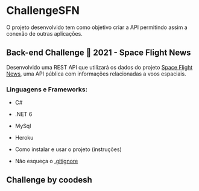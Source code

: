 # ChallengeSFN

O projeto desenvolvido tem como objetivo criar a API permitindo assim a conexão de outras aplicações.

## Back-end Challenge 🏅 2021 - Space Flight News

Desenvolvido uma REST API que utilizará os dados do projeto [Space Flight News](https://api.spaceflightnewsapi.net/v3/documentation), uma API pública com informações relacionadas a voos espaciais. 

### Linguagens e Frameworks:

- C#
- .NET 6
- MySql 
- Heroku


- Como instalar e usar o projeto (instruções)
- Não esqueça o [.gitignore](https://www.toptal.com/developers/gitignore)

## Challenge by coodesh

